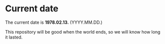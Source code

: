 # Current date

The current date is **1978.02.13.** (YYYY.MM.DD.)

This repository will be good when the world ends, so we will know how long it lasted.